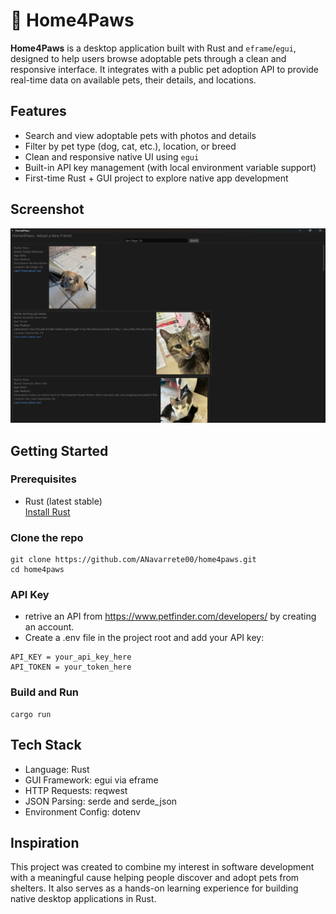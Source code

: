 # 🐾 Home4Paws

**Home4Paws** is a desktop application built with Rust and `eframe`/`egui`, designed to help users browse adoptable pets through a clean and responsive interface. It integrates with a public pet adoption API to provide real-time data on available pets, their details, and locations.

## Features

- Search and view adoptable pets with photos and details
- Filter by pet type (dog, cat, etc.), location, or breed
- Clean and responsive native UI using `egui`
- Built-in API key management (with local environment variable support)
- First-time Rust + GUI project to explore native app development

## Screenshot
![alt text](https://github.com/ANavarrete00/Home4Paws/blob/main/src/assets/githubImg.png "Screenshot of app")

## Getting Started

### Prerequisites

- Rust (latest stable)  
  [Install Rust](https://www.rust-lang.org/tools/install)

### Clone the repo

```terminal
git clone https://github.com/ANavarrete00/home4paws.git
cd home4paws
```

### API Key

- retrive an API from https://www.petfinder.com/developers/ by creating an account.
- Create a .env file in the project root and add your API key:
```env
API_KEY = your_api_key_here
API_TOKEN = your_token_here
```

### Build and Run

```terminal
cargo run
```

## Tech Stack

- Language: Rust
- GUI Framework: egui via eframe
- HTTP Requests: reqwest
- JSON Parsing: serde and serde_json
- Environment Config: dotenv

## Inspiration

This project was created to combine my interest in software development with a meaningful cause
helping people discover and adopt pets from shelters. It also serves as a hands-on learning
experience for building native desktop applications in Rust.
